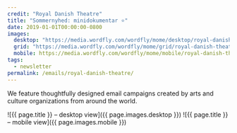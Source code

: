 ```yaml
---
credit: "Royal Danish Theatre"
title: "Sommernyhed: minidokumentar ⭐"
date: 2019-01-01T00:00:00-0800
images:
  desktop: "https://media.wordfly.com/wordfly/mome/desktop/royal-danish-theatre.jpg"
  grid: "https://media.wordfly.com/wordfly/mome/grid/royal-danish-theatre.jpg"
  mobile: https://media.wordfly.com/wordfly/mome/mobile/royal-danish-theatre.jpg"
tags:
  - newsletter
permalink: /emails/royal-danish-theatre/
---
```

We feature thoughtfully designed email campaigns created by arts and culture organizations from around the world.

![{{ page.title }} – desktop view]({{ page.images.desktop }})
![{{ page.title }} – mobile view]({{ page.images.mobile }})
